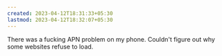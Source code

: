 ```yaml
---
created: 2023-04-12T18:31:33+05:30
lastmod: 2023-04-12T18:32:07+05:30
---
```


There was a fucking APN problem on my phone. Couldn't figure out why some websites refuse to load.
